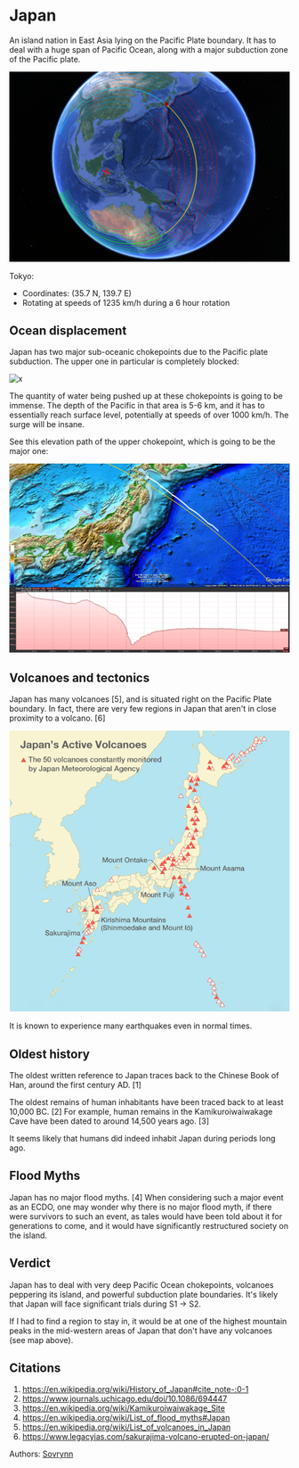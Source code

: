 # Japan

An island nation in East Asia lying on the Pacific Plate boundary. It has to deal with a huge span of Pacific Ocean, along with a major subduction zone of the Pacific plate.

![x](img/profile.png "japan rotation path")

Tokyo:
- Coordinates: (35.7 N, 139.7 E)
- Rotating at speeds of 1235 km/h during a 6 hour rotation

## Ocean displacement

Japan has two major sub-oceanic chokepoints due to the Pacific plate subduction. The upper one in particular is completely blocked:

![x](img/chokepoints.png "japan sub-oceanic chokepoints")

The quantity of water being pushed up at these chokepoints is going to be immense. The depth of the Pacific in that area is 5-6 km, and it has to essentially reach surface level, potentially at speeds of over 1000 km/h. The surge will be insane.

See this elevation path of the upper chokepoint, which is going to be the major one:

![](img/path.png "")

## Volcanoes and tectonics

Japan has many volcanoes [5], and is situated right on the Pacific Plate boundary. In fact, there are very few regions in Japan that aren't in close proximity to a volcano. [6]

![x](img/volcanoes.png "japan volcano map")

It is known to experience many earthquakes even in normal times.

## Oldest history

The oldest written reference to Japan traces back to the Chinese Book of Han, around the first century AD. [1]

The oldest remains of human inhabitants have been traced back to at least 10,000 BC. [2] For example, human remains in the Kamikuroiwaiwakage Cave have been dated to around 14,500 years ago. [3]

It seems likely that humans did indeed inhabit Japan during periods long ago.

## Flood Myths

Japan has no major flood myths. [4] When considering such a major event as an ECDO, one may wonder why there is no major flood myth, if there were survivors to such an event, as tales would have been told about it for generations to come, and it would have significantly restructured society on the island.

## Verdict

Japan has to deal with very deep Pacific Ocean chokepoints, volcanoes peppering its island, and powerful subduction plate boundaries. It's likely that Japan will face significant trials during S1 -> S2.

If I had to find a region to stay in, it would be at one of the highest mountain peaks in the mid-western areas of Japan that don't have any volcanoes (see map above).

## Citations

1. https://en.wikipedia.org/wiki/History_of_Japan#cite_note-:0-1
2. https://www.journals.uchicago.edu/doi/10.1086/694447
3. https://en.wikipedia.org/wiki/Kamikuroiwaiwakage_Site
4. https://en.wikipedia.org/wiki/List_of_flood_myths#Japan
5. https://en.wikipedia.org/wiki/List_of_volcanoes_in_Japan
6. https://www.legacyias.com/sakurajima-volcano-erupted-on-japan/

Authors: [Sovrynn](https://sovrynn.github.io)
